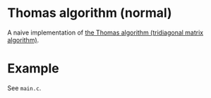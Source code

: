 # Thomas algorithm (normal)

A naive implementation of [the Thomas algorithm (tridiagonal matrix algorithm)](https://en.wikipedia.org/wiki/Tridiagonal_matrix_algorithm).

# Example

See `main.c`.

